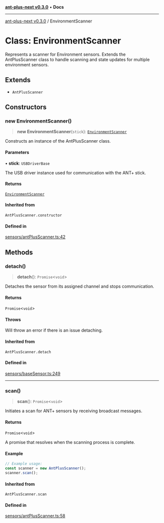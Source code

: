 [**ant-plus-next v0.3.0**](../README.md) • **Docs**

***

[ant-plus-next v0.3.0](../README.md) / EnvironmentScanner

# Class: EnvironmentScanner

Represents a scanner for Environment sensors.
Extends the AntPlusScanner class to handle scanning and state updates for multiple environment sensors.

## Extends

- `AntPlusScanner`

## Constructors

### new EnvironmentScanner()

> **new EnvironmentScanner**(`stick`): [`EnvironmentScanner`](EnvironmentScanner.md)

Constructs an instance of the AntPlusScanner class.

#### Parameters

• **stick**: `USBDriverBase`

The USB driver instance used for communication with the ANT+ stick.

#### Returns

[`EnvironmentScanner`](EnvironmentScanner.md)

#### Inherited from

`AntPlusScanner.constructor`

#### Defined in

[sensors/antPlusScanner.ts:42](https://github.com/Benjamin-Stefan/ant-plus-next/blob/284d5c599fd81345e0426b3f5a9e656ec481f9ca/src/sensors/antPlusScanner.ts#L42)

## Methods

### detach()

> **detach**(): `Promise`\<`void`\>

Detaches the sensor from its assigned channel and stops communication.

#### Returns

`Promise`\<`void`\>

#### Throws

Will throw an error if there is an issue detaching.

#### Inherited from

`AntPlusScanner.detach`

#### Defined in

[sensors/baseSensor.ts:249](https://github.com/Benjamin-Stefan/ant-plus-next/blob/284d5c599fd81345e0426b3f5a9e656ec481f9ca/src/sensors/baseSensor.ts#L249)

***

### scan()

> **scan**(): `Promise`\<`void`\>

Initiates a scan for ANT+ sensors by receiving broadcast messages.

#### Returns

`Promise`\<`void`\>

A promise that resolves when the scanning process is complete.

#### Example

```ts
// Example usage:
const scanner = new AntPlusScanner();
scanner.scan();
```

#### Inherited from

`AntPlusScanner.scan`

#### Defined in

[sensors/antPlusScanner.ts:58](https://github.com/Benjamin-Stefan/ant-plus-next/blob/284d5c599fd81345e0426b3f5a9e656ec481f9ca/src/sensors/antPlusScanner.ts#L58)
